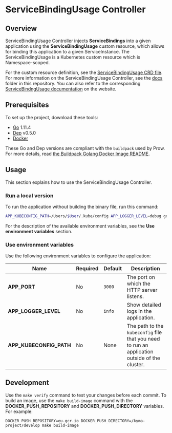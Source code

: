 # ServiceBindingUsage Controller

## Overview

ServiceBindingUsage Controller injects **ServiceBindings** into a given application using the **ServiceBindingUsage** custom resource, which allows for binding this application to a given ServiceInstance. The ServiceBindingUsage is a Kubernetes custom resource which is Namespace-scoped.

For the custom resource definition, see the [ServiceBindingUsage CRD file](../../resources/cluster-essentials/files/servicebindingusages.servicecatalog.crd.yaml). For more information on the ServiceBindingUsage Controller, see the [docs](./docs) folder in this repository. You can also refer to the corresponding [ServiceBindngUsage documentation](https://kyma-project-old.netlify.app/docs/components/service-catalog/#custom-resource-service-binding-usage) on the website.

## Prerequisites

To set up the project, download these tools:

* [Go](https://golang.org/dl/) 1.11.4
* [Dep](https://github.com/golang/dep) v0.5.0
* [Docker](https://www.docker.com/)

These Go and Dep versions are compliant with the `buildpack` used by Prow. For more details, read [the Buildpack Golang Docker Image README](https://github.com/kyma-project/test-infra/blob/main/prow/images/buildpack-golang/README.md).

## Usage

This section explains how to use the ServiceBindingUsage Controller.

### Run a local version

To run the application without building the binary file, run this command:

```bash
APP_KUBECONFIG_PATH=/Users/$User/.kube/config APP_LOGGER_LEVEL=debug go run cmd/controller/main.go
```

For the description of the available environment variables, see the **Use environment variables** section.

### Use environment variables

Use the following environment variables to configure the application:

| Name | Required | Default | Description |
|-----|---------|--------|------------|
| **APP_PORT** | No | `3000` | The port on which the HTTP server listens. |
| **APP_LOGGER_LEVEL** | No | `info` | Show detailed logs in the application. |
| **APP_KUBECONFIG_PATH** | No | None | The path to the `kubeconfig` file that you need to run an application outside of the cluster. |

## Development

Use the `make verify` command to test your changes before each commit. To build an image, use the `make build-image` command with the **DOCKER_PUSH_REPOSITORY** and **DOCKER_PUSH_DIRECTORY** variables. For example:
```
DOCKER_PUSH_REPOSITORY=eu.gcr.io DOCKER_PUSH_DIRECTORY=/kyma-project/develop make build-image
```
